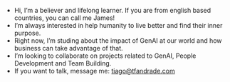 - Hi, I’m a believer and lifelong learner. If you are from english based countries, you can call me James!
- I’m always interested in help humanity to live better and find their inner purpose.
- Right now, I’m studing about the impact of GenAI at our world and how business can take advantage of that.
- I’m looking to collaborate on projects related to GenAI, People Development and Team Building.
- If you want to talk, message me: tiago@tfandrade.com 

<!---
tf-andrade/tf-andrade is a ✨ special ✨ repository because its `README.md` (this file) appears on your GitHub profile.
You can click the Preview link to take a look at your changes.
--->
